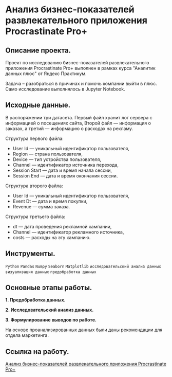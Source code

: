 # Анализ бизнес-показателей развлекательного приложения Procrastinate Pro+

## Описание проекта.

Проект по исследованию бизнес-показателей развлекательного приложения Procrastinate Pro+ выполнен в рамках курса "Аналитик данных плюс" от Яндекс Практикум.

Задача – разобраться в причинах и помочь компании выйти в плюс. Само исследование выполнялось в Jupyter Notebook.

## Исходные данные.

В распоряжении три датасета. Первый файл хранит лог сервера с информацией о посещениях сайта, Второй файл — информация о заказах, а третий — информацию о расходах на рекламу.

Структура первого файла:

* User Id — уникальный идентификатор пользователя,
* Region — страна пользователя,
* Device — тип устройства пользователя,
* Channel — идентификатор источника перехода,
* Session Start — дата и время начала сессии,
* Session End — дата и время окончания сессии.

Структура второго файла:

* User Id — уникальный идентификатор пользователя,
* Event Dt — дата и время покупки,
* Revenue — сумма заказа.

Структура третьего файла:

* dt — дата проведения рекламной кампании,
* Channel — идентификатор рекламного источника,
* costs — расходы на эту кампанию.

## Инструменты.

```Python``` ```Pandas``` ```Numpy``` ```Seaborn``` ```Matplotlib``` ```исследовательский анализ данных``` ```визуализация данных``` ```предобработка данных```

## Основные этапы работы.

__1. Предобработка данных.__

__2. Исследовательский анализ данных.__

__3. Формулирование выводов по работе.__

На основе проанализированных данных были даны рекомендации для отдела маркетинга.

## Ссылка на работу.
[Анализ бизнес-показателей развлекательного приложения Procrastinate Pro+](https://github.com/i13th/Yandex_Practicum_Data_Analyst/blob/main/%D0%9F%D1%80%D0%BE%D0%B5%D0%BA%D1%82_7%3A%20%D0%91%D0%B8%D0%B7%D0%BD%D0%B5%D1%81-%D0%BF%D0%BE%D0%BA%D0%B0%D0%B7%D0%B0%D1%82%D0%B5%D0%BB%D0%B8%20%D0%BF%D1%80%D0%B8%D0%BB%D0%BE%D0%B6%D0%B5%D0%BD%D0%B8%D1%8F/%D0%9F%D1%80%D0%BE%D0%B5%D0%BA%D1%82%20%D0%90%D0%BD%D0%B0%D0%BB%D0%B8%D0%B7%20%D0%B1%D0%B8%D0%B7%D0%BD%D0%B5%D1%81-%D0%BF%D0%BE%D0%BA%D0%B0%D0%B7%D0%B0%D1%82%D0%B5%D0%BB%D0%B5%D0%B9.ipynb)
